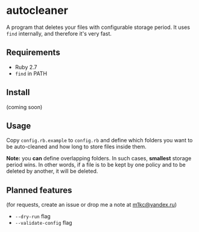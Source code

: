 # autocleaner

A program that deletes your files with configurable storage period.
It uses `find` internally, and therefore it's very fast.

## Requirements

* Ruby 2.7
* `find` in PATH

## Install

(coming soon)

## Usage

Copy `config.rb.example` to `config.rb` and define which folders you want to
be auto-cleaned and how long to store files inside them.

**Note:** you **can** define overlapping folders. In such cases, **smallest**
storage period wins. In other words, if a file is to be kept by one policy
and to be deleted by another, it will be deleted.

## Planned features

(for requests, create an issue or drop me a note at m1kc@yandex.ru)

* `--dry-run` flag
* `--validate-config` flag
